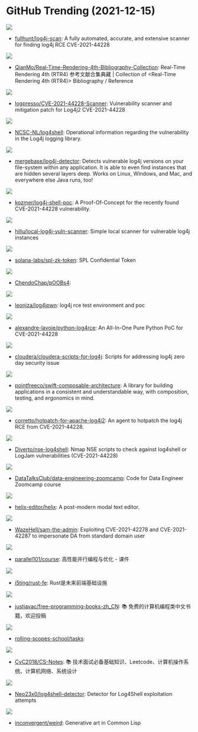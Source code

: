 # GitHub Trending (2021-12-15)

![](https://img.shields.io/badge/Python-New%20328-green?style=flat-square&logo=appveyor)
- [fullhunt/log4j-scan](https://github.com/fullhunt/log4j-scan): A fully automated, accurate, and extensive scanner for finding log4j RCE CVE-2021-44228

![](https://img.shields.io/badge/HTML-New%20262-green?style=flat-square&logo=appveyor)
- [QianMo/Real-Time-Rendering-4th-Bibliography-Collection](https://github.com/QianMo/Real-Time-Rendering-4th-Bibliography-Collection): Real-Time Rendering 4th (RTR4) 参考文献合集典藏 | Collection of <Real-Time Rendering 4th (RTR4)> Bibliography / Reference

![](https://img.shields.io/badge/Java-New%2061-green?style=flat-square&logo=appveyor)
- [logpresso/CVE-2021-44228-Scanner](https://github.com/logpresso/CVE-2021-44228-Scanner): Vulnerability scanner and mitigation patch for Log4j2 CVE-2021-44228

![](https://img.shields.io/badge/none-New%20310-green?style=flat-square&logo=appveyor)
- [NCSC-NL/log4shell](https://github.com/NCSC-NL/log4shell): Operational information regarding the vulnerability in the Log4j logging library.

![](https://img.shields.io/badge/Java-New%2054-green?style=flat-square&logo=appveyor)
- [mergebase/log4j-detector](https://github.com/mergebase/log4j-detector): Detects vulnerable log4j versions on your file-system within any application. It is able to even find instances that are hidden several layers deep. Works on Linux, Windows, and Mac, and everywhere else Java runs, too!

![](https://img.shields.io/badge/Java-New%2055-green?style=flat-square&logo=appveyor)
- [kozmer/log4j-shell-poc](https://github.com/kozmer/log4j-shell-poc): A Proof-Of-Concept for the recently found CVE-2021-44228 vulnerability.

![](https://img.shields.io/badge/Go-New%2053-green?style=flat-square&logo=appveyor)
- [hillu/local-log4j-vuln-scanner](https://github.com/hillu/local-log4j-vuln-scanner): Simple local scanner for vulnerable log4j instances

![](https://img.shields.io/badge/Rust-New%2016-green?style=flat-square&logo=appveyor)
- [solana-labs/spl-zk-token](https://github.com/solana-labs/spl-zk-token): SPL Confidential Token

![](https://img.shields.io/badge/JavaScript-New%20134-green?style=flat-square&logo=appveyor)
- [ChendoChap/pOOBs4](https://github.com/ChendoChap/pOOBs4): 

![](https://img.shields.io/badge/Python-New%2061-green?style=flat-square&logo=appveyor)
- [leonjza/log4jpwn](https://github.com/leonjza/log4jpwn): log4j rce test environment and poc

![](https://img.shields.io/badge/Python-New%2027-green?style=flat-square&logo=appveyor)
- [alexandre-lavoie/python-log4rce](https://github.com/alexandre-lavoie/python-log4rce): An All-In-One Pure Python PoC for CVE-2021-44228

![](https://img.shields.io/badge/Shell-New%204-green?style=flat-square&logo=appveyor)
- [cloudera/cloudera-scripts-for-log4j](https://github.com/cloudera/cloudera-scripts-for-log4j): Scripts for addressing log4j zero day security issue

![](https://img.shields.io/badge/Swift-New%2042-green?style=flat-square&logo=appveyor)
- [pointfreeco/swift-composable-architecture](https://github.com/pointfreeco/swift-composable-architecture): A library for building applications in a consistent and understandable way, with composition, testing, and ergonomics in mind.

![](https://img.shields.io/badge/Java-New%2074-green?style=flat-square&logo=appveyor)
- [corretto/hotpatch-for-apache-log4j2](https://github.com/corretto/hotpatch-for-apache-log4j2): An agent to hotpatch the log4j RCE from CVE-2021-44228.

![](https://img.shields.io/badge/Lua-New%2060-green?style=flat-square&logo=appveyor)
- [Diverto/nse-log4shell](https://github.com/Diverto/nse-log4shell): Nmap NSE scripts to check against log4shell or LogJam vulnerabilities (CVE-2021-44228)

![](https://img.shields.io/badge/none-New%2046-green?style=flat-square&logo=appveyor)
- [DataTalksClub/data-engineering-zoomcamp](https://github.com/DataTalksClub/data-engineering-zoomcamp): Code for Data Engineer Zoomcamp course

![](https://img.shields.io/badge/Rust-New%2077-green?style=flat-square&logo=appveyor)
- [helix-editor/helix](https://github.com/helix-editor/helix): A post-modern modal text editor.

![](https://img.shields.io/badge/Python-New%20114-green?style=flat-square&logo=appveyor)
- [WazeHell/sam-the-admin](https://github.com/WazeHell/sam-the-admin): Exploiting CVE-2021-42278 and CVE-2021-42287 to impersonate DA from standard domain user

![](https://img.shields.io/badge/C%2B%2B-New%2047-green?style=flat-square&logo=appveyor)
- [parallel101/course](https://github.com/parallel101/course): 高性能并行编程与优化 - 课件

![](https://img.shields.io/badge/none-New%2077-green?style=flat-square&logo=appveyor)
- [i5ting/rust-fe](https://github.com/i5ting/rust-fe): Rust是未来前端基础设施

![](https://img.shields.io/badge/none-New%20107-green?style=flat-square&logo=appveyor)
- [justjavac/free-programming-books-zh_CN](https://github.com/justjavac/free-programming-books-zh_CN): 📚 免费的计算机编程类中文书籍，欢迎投稿

![](https://img.shields.io/badge/JavaScript-New%2062-green?style=flat-square&logo=appveyor)
- [rolling-scopes-school/tasks](https://github.com/rolling-scopes-school/tasks): 

![](https://img.shields.io/badge/Java-New%2075-green?style=flat-square&logo=appveyor)
- [CyC2018/CS-Notes](https://github.com/CyC2018/CS-Notes): 📚 技术面试必备基础知识、Leetcode、计算机操作系统、计算机网络、系统设计

![](https://img.shields.io/badge/Python-New%20121-green?style=flat-square&logo=appveyor)
- [Neo23x0/log4shell-detector](https://github.com/Neo23x0/log4shell-detector): Detector for Log4Shell exploitation attempts

![](https://img.shields.io/badge/Common%20Lisp-New%20169-green?style=flat-square&logo=appveyor)
- [inconvergent/weird](https://github.com/inconvergent/weird): Generative art in Common Lisp

